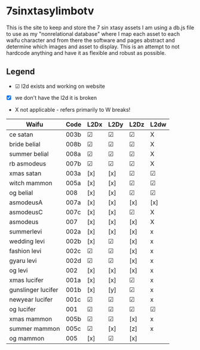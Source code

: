 # 7sinxtasylimbotv



This is the site to keep and store the 7 sin xtasy assets 
I am using a db.js file to use as my "nonrelational database" where I map each asset to each waifu character 
and from there the software and pages abstract and determine which images and asset to display. 
This is an attempt to not hardcode anything and have it as flexible and robust as possible. 


## Legend
- ☑ l2d exists and working on website
- [x] we don't have the l2d it is broken
- X not applicable - refers primarily to W breaks!

| Waifu   |Code|L2Dx|L2Dy|L2Dz| L2dw|
|---------|----|----|----|----|-----|
|ce satan |003b| ☑  | ☑  | ☑  | X   |
|bride belial| 008b| ☑ | ☑  | ☑  | X |
|summer belial|008a| ☑| ☑  | ☑  | X |
|rb asmodeus |007b| ☑  | ☑  | ☑  | X   |
|xmas satan | 003a| [x]  | [x] | ☑  | ☑   |
|witch mammon | 005a| [x]  | [x]  | ☑  | ☑   |
|og belial | 008| [x]  | [x]  | ☑  | ☑   |
|asmodeusA | 007a| [x]  | [x] | [x] | [x]  |
|asmodeusC | 007c| [x]  | [x]  | ☑  | X   |
|asmodeus | 007| [x]  | [x]  | [x]  | X   |
summerlevi | 002a | [x] | [x] | [x] | x |
wedding levi | 002b | [x] | ☑ | [x] | x |
fashion levi | 002c | ☑ | ☑ | [x] | x |
gyaru levi |  002d | ☑ | ☑ | [x] | x  |
og levi | 002 | [x] | [x] | [x] |x | 
xmas lucifer|001a |  [x] | [x] | ☑ | x |
gunslinger lucifer| 001b| [x]| [y] | ☑ | x |
newyear lucifer| 001c |  ☑|☑|☑|x|
og lucifer| 001| ☑|☑|☑|☑|
xmas mammon | 005b | ☑|☑|[x]|x|
summer mammon | 005c|☑|[x]|[z]|x|
og mammon | 005|[x]|☑|[x]











